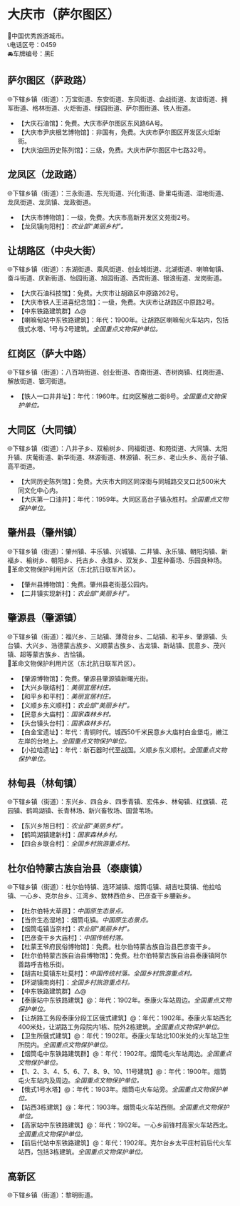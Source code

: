 # 大庆市（萨尔图区）  
🏅中国优秀旅游城市。   
📞电话区号：0459  
🚘车牌编号：黑E  

## 萨尔图区（萨政路）  
🌐下辖乡镇（街道）：万宝街道、东安街道、东风街道、会战街道、友谊街道、拥军街道、格林街道、火炬街道、绿园街道、萨尔图街道、铁人街道。    
  
* 【大庆石油馆】：免费。大庆市萨尔图区东风路6A号。   
* 【大庆市尹庆根艺博物馆】：非国有，免费。大庆市萨尔图区开发区火炬新街。   
* 【大庆油田历史陈列馆】：三级，免费。大庆市萨尔图区中七路32号。   

## 龙凤区（龙政路）  
🌐下辖乡镇（街道）：三永街道、东光街道、兴化街道、卧里屯街道、湿地街道、龙凤街道、龙凤镇、龙政街道。    
  
* 【大庆市博物馆】：一级，免费。大庆市高新开发区文苑街2号。   
* 【龙凤镇向阳村】：*农业部“美丽乡村”。*  

## 让胡路区（中央大街）  
🌐下辖乡镇（街道）：东湖街道、乘风街道、创业城街道、北湖街道、喇嘛甸镇、奋斗街道、庆新街道、怡园街道、旭园街道、西宾街道、银浪街道、龙岗街道。    
  
* 【大庆石油科技馆】：免费。大庆市让胡路区中原路262号。   
* 【大庆市铁人王进喜纪念馆】：一级，免费。大庆市让胡路区中原路2号。   
* 【中东铁路建筑群】△@  
* 【喇嘛甸站中东铁路建筑】：年代：1900年。让胡路区喇嘛甸火车站内，包括俄式水塔、1号与2号建筑。*全国重点文物保护单位。*  

## 红岗区（萨大中路）  
🌐下辖乡镇（街道）：八百垧街道、创业街道、杏南街道、杏树岗镇、红岗街道、解放街道、银河街道。    
  
* 【铁人一口井井址】：年代：1960年。红岗区解放二街8号。*全国重点文物保护单位。*  
  
## 大同区（大同镇）  
🌐下辖乡镇（街道）：八井子乡、双榆树乡、同福街道、和苑街道、大同镇、太阳升镇、庆葡街道、新华街道、林源街道、林源镇、祝三乡、老山头乡、高台子镇、高平街道。    
  
* 【大同历史陈列馆】：免费。大庆市大同区同深街与同城路交叉口北500米大同文化中心内。   
* 【大庆第一口油井】：年代：1959年。大同区高台子镇永胜村。*全国重点文物保护单位。*  

## 肇州县（肇州镇）  
🌐下辖乡镇（街道）：肇州镇、丰乐镇、兴城镇、二井镇、永乐镇、朝阳沟镇、新福乡、榆树乡、朝阳乡、托古乡、永胜乡、双发乡、卫星种畜场、乐园良种场。    
🚩革命文物保护利用片区（东北抗日联军片区）。   
  
* 【肇州县博物馆】：免费。肇州县老街基公园内。   
* 【二井镇实现新村】：*农业部“美丽乡村”。*  

## 肇源县（肇源镇）  
🌐下辖乡镇（街道）：福兴乡、三站镇、薄荷台乡、二站镇、和平乡、肇源镇、头台镇、大兴乡、浩德蒙古族乡、义顺蒙古族乡、古龙镇、新站镇、民意乡、茂兴镇、超等蒙古族乡、古恰镇。    
🚩革命文物保护利用片区（东北抗日联军片区）。   
  
* 【肇源博物馆】：免费。肇源县肇源镇新曙光街。   
* 【大兴乡联结村】：*美丽宜居村庄。*  
* 【和平乡和平村】：*美丽宜居村庄。*  
* 【义顺乡东义顺村】：*农业部“美丽乡村”。*  
* 【民意乡大庙村】：*国家森林乡村。*  
* 【头台镇头台村】：*国家森林乡村。*  
* 【白金宝遗址】：年代：青铜时代。城西50千米民意乡大庙村白金堡屯，嫩江左岸的台地上。*全国重点文物保护单位。*  
* 【小拉哈遗址】：年代：新石器时代至战国。义顺乡东义顺村。*全国重点文物保护单位。*  

## 林甸县（林甸镇）  
🌐下辖乡镇（街道）：东兴乡、四合乡、四季青镇、宏伟乡、林甸镇、红旗镇、花园镇、鹤鸣湖镇、长青林场、新兴畜牧场、国营苇场。    
  
* 【东兴乡旭日村】：*农业部“美丽乡村”。*  
* 【鹤鸣湖镇建新村】：*国家森林乡村。*  
* 【四合乡联合村】：*全国乡村旅游重点村。*  

## 杜尔伯特蒙古族自治县（泰康镇）  
🌐下辖乡镇（街道）：杜尔伯特镇、连环湖镇、烟筒屯镇、胡吉吐莫镇、他拉哈镇、一心乡、克尔台乡、江湾乡、敖林西伯乡、巴彦查干乡腰新乡。    
  
* 【杜尔伯特大草原】：*中国原生态景点。*  
* 【当奈生态湿地】：烟筒屯镇。*中国原生态景点。*  
* 【烟筒屯镇当奈村】：*农业部“美丽乡村”。*  
* 【巴彦查干乡大庙村】：*中国传统村落。*  
* 【杜蒙王爷府民俗博物馆】：免费。杜尔伯特蒙古族自治县巴彦查干乡。   
* 【杜尔伯特蒙古族自治县博物馆】：免费。杜尔伯特蒙古族自治县泰康镇阿尔善路呼吉格乐街。   
* 【胡吉吐莫镇东吐莫村】：*中国传统村落。全国乡村旅游重点村。*  
* 【环湖镇南岗村】：*全国乡村旅游重点村。*  
* 【中东铁路建筑群】△@  
* 【泰康站中东铁路建筑】@：年代：1902年。泰康火车站周边。*全国重点文物保护单位。*  
* 【让胡路工务段泰康分段工区俄式建筑】@：年代：1902年。泰康火车站西北400米处，让湖路工务段院内1栋、院外2栋建筑。*全国重点文物保护单位。*  
* 【卫生所俄式建筑】@：年代：1902年。泰康火车站北100米处的火车站卫生所院内。*全国重点文物保护单位。*  
* 【烟筒屯中东铁路建筑群】@：年代：1902年。烟筒屯火车站周边。*全国重点文物保护单位。*  
* 【1、2、3、4、5、6、7、8、9、10、11号建筑】@：年代：1900年。烟筒屯火车站内及周边。*全国重点文物保护单位。*  
* 【俄式1号水塔】@：年代：1903年。烟筒屯火车站旁。*全国重点文物保护单位。*  
* 【站西3栋建筑】@：年代：1903年。烟筒屯火车站西侧。*全国重点文物保护单位。*  
* 【高家站中东铁路建筑】@：年代：1902年。一心乡前锋村高家火车站西北。*全国重点文物保护单位。*  
* 【前后代站中东铁路建筑】@：年代：1902年。克尔台乡太平庄村前后代火车站西，包括3栋建筑。*全国重点文物保护单位。*    
  
## 高新区  
🌐下辖乡镇（街道）：黎明街道。